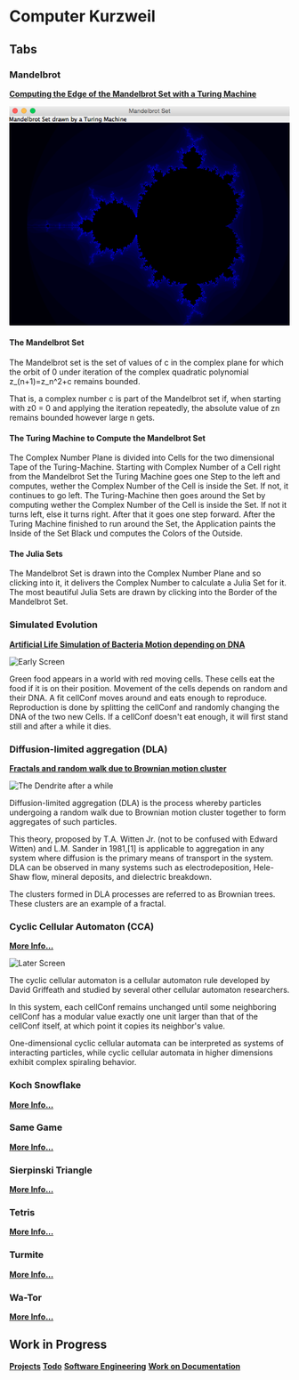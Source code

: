 # Computer Kurzweil

## Tabs

### Mandelbrot

**[Computing the Edge of the Mandelbrot Set with a Turing Machine](docs/tabs/mandelbrot/README.md)**

![Computing the Area outside the Mandelbrot Set](docs/tabs/mandelbrot/img/screen03.png)

#### The Mandelbrot Set

The Mandelbrot set is the set of values of c in the complex plane for which the orbit of 0 
under iteration of the complex quadratic polynomial z_(n+1)=z_n^2+c remains bounded.

That is, a complex number c is part of the Mandelbrot set if, when starting with z0 = 0 
and applying the iteration repeatedly, the absolute value of zn remains bounded 
however large n gets. 

#### The Turing Machine to Compute the Mandelbrot Set
The Complex Number Plane is divided into Cells for the two dimensional Tape of the Turing-Machine.
Starting with Complex Number of a Cell right from the Mandelbrot Set the Turing Machine goes one Step to the left and computes, wether the Complex Number of the Cell is inside the Set. If not, it continues to go left.
The Turing-Machine then goes around the Set by computing wether the Complex Number of the Cell is inside the Set. If not it turns left, else it turns right. After that it goes one step forward.
After the Turing Machine finished to run around the Set, the Application paints the Inside of the Set Black und computes the Colors of the Outside.

#### The Julia Sets
The Mandelbrot Set is drawn into the Complex Number Plane and so clicking into it, it delivers the Complex Number to calculate a Julia Set for it.
The most beautiful Julia Sets are drawn by clicking into the Border of the Mandelbrot Set.

### Simulated Evolution

**[Artificial Life Simulation of Bacteria Motion depending on DNA](docs/tabs/simulated-evolution/README.md)**

![Early Screen](docs/tabs/simulated-evolution/img/screen1.png)

Green food appears in a world with red moving cells. These cells eat the food if it is on their position.
Movement of the cells depends on random and their DNA. A fit cellConf moves around and eats enough to reproduce.
Reproduction is done by splitting the cellConf and randomly changing the DNA of the two new Cells.
If a cellConf doesn't eat enough, it will first stand still and after a while it dies.

### Diffusion-limited aggregation (DLA) 

**[Fractals and random walk due to Brownian motion cluster](docs/tabs/diffusion-limited-aggregation/README.md)**

![The Dendrite after a while](docs/tabs/diffusion-limited-aggregation/src/main/resources/img/screen2.png)

Diffusion-limited aggregation (DLA) is the process whereby particles undergoing a random walk due to Brownian motion cluster together to form aggregates of such particles.

This theory, proposed by T.A. Witten Jr. (not to be confused with Edward Witten) and L.M. Sander in 1981,[1] is applicable to aggregation
in any system where diffusion is the primary means of transport in the system. DLA can be observed in many systems such as electrodeposition,
Hele-Shaw flow, mineral deposits, and dielectric breakdown.

The clusters formed in DLA processes are referred to as Brownian trees. These clusters are an example of a fractal.

### Cyclic Cellular Automaton (CCA)

**[More Info...](docs/tabs/cyclic-cellular-automaton/README.md)**

![Later Screen](docs/tabs/cyclic-cellular-automaton/src/main/resources/img/screen2.png)

The cyclic cellular automaton is a cellular automaton rule developed by David Griffeath and studied by several other cellular automaton researchers.

In this system, each cellConf remains unchanged until some neighboring cellConf has a modular value exactly one unit larger than that of the cellConf itself, at which point it copies its neighbor's value.

One-dimensional cyclic cellular automata can be interpreted as systems of interacting particles, while cyclic cellular automata in higher dimensions exhibit complex spiraling behavior.

### Koch Snowflake
**[More Info...](docs/tabs/koch-snowflake/README.md)**

### Same Game
**[More Info...](docs/tabs/samegame/README.md)**

### Sierpinski Triangle
**[More Info...](docs/tabs/sierpinski-triangle/README.md)**

### Tetris
**[More Info...](docs/tabs/tetris/README.md)**

### Turmite
**[More Info...](docs/tabs/turmite/README.md)**

### Wa-Tor
**[More Info...](docs/tabs/wator/README.md)**

## Work in Progress
**[Projects](docs/PROJECTS.md)**
**[Todo](docs/TODO.md)**
**[Software Engineering](docs/ENGINEERING.md)**
**[Work on Documentation](docs/documentation/README.md)**
